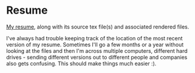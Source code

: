Resume
======

[My resume][res], along with its source tex file(s) and associated
rendered files.

[res]: http://gempesaw.github.io/resume/resume.pdf

I've always had trouble keeping track of the location of the most
recent version of my resume. Sometimes I'll go a few months or a year
without looking at the files and then I'm across multiple computers,
different hard drives - sending different versions out to different
people and companies also gets confusing. This should make things much
easier :).
